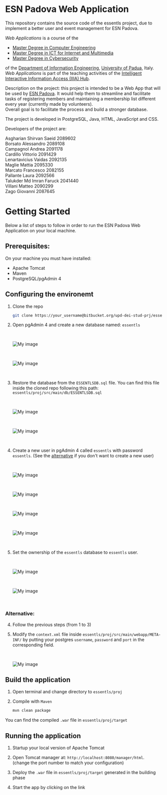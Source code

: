 # ESN Padova Web Application

This repository contains the source code of the essentls project, due to implement a better user and event
management for ESN Padova.

*Web Applications* is a course of the

* [Master Degree in Computer Engineering](https://lauree.dei.unipd.it/lauree-magistrali/computer-engineering/)
* [Master Degree in ICT for Internet and Multimedia](https://lauree.dei.unipd.it/lauree-magistrali/ict-for-internet-multimedia-mime/)
* [Master Degree in Cybersecurity](https://cybersecurity.math.unipd.it/)

of the  [Department of Information Engineering](https://www.dei.unipd.it/en/), [University of Padua](https://www.unipd.it/en/), Italy. *Web Applications* is part of the teaching activities of the [Intelligent Interactive Information Access (IIIA) Hub](http://iiia.dei.unipd.it/).

Description on the project: this project is intended to be a Web App that will be used by [ESN Padova](https://padova.esn.it/).
It would help them to streamline and facilitate tasks of registering members and maintaining a membership list different every year (currently made by volunteers).  
Overall goal is to facilitate the process and build a stronger database.

The project is developed in PostgreSQL, Java, HTML, JavaScript and CSS.

Developers of the project are:

Asgharian Shirvan Saeid 2089602  
Borsato Alessandro 2089108  
Campagnol Andrea 2091178  
Cardillo Vittorio 2091429  
Lenartavicius Vaidas 2092135  
Maglie Mattia 2095330  
Marcato Francesco 2082155  
Pallante Laura 2092566  
Talukder Md Imran Faruck 2041440  
Villani Matteo 2090299  
Zago Giovanni 2087645


# Getting Started

Below a list of steps to follow in order to run the ESN Padova Web Application on your local machine.

## Prerequisites:

On your machine you must have installed:

* Apache Tomcat
* Maven
* PostgreSQL/pgAdmin 4

## Configuring the environemt

1. Clone the repo

    ```sh
    git clone https://your_username@bitbucket.org/upd-dei-stud-prj/essentls.git
    ```

2. Open pgAdmin 4 and create a new database named: `essentls`

   &nbsp;

   ![My image](/readme_assets/createDB.png)

   &nbsp;

   ![My image](/readme_assets/nameDB.png)

   &nbsp;

3. Restore the database from the `ESSENTLSDB.sql` file. You can find this file inside the cloned repo following this path: `essentls/proj/src/main/db/ESSENTLSDB.sql`

   &nbsp;

   ![My image](/readme_assets/restoreDB.png)

   &nbsp;

   ![My image](/readme_assets/fileDB.png)

   &nbsp;

4. Create a new user in pgAdmin 4 called `essentls` with password `essentls`. (See the [alternative](#markdown-header-alternative) if you don't want to create a new user)

   &nbsp;

   ![My image](/readme_assets/createUserDB.png)

   &nbsp;

   ![My image](/readme_assets/nameUserDB.png)

   &nbsp;

   ![My image](/readme_assets/passwordUserDB.png)

   &nbsp;

   ![My image](/readme_assets/privilegesUserDB.png)

   &nbsp;

5. Set the ownership of the `essentls` database to `essentls` user.

   &nbsp;

   ![My image](/readme_assets/proprietiesDB.png)

   &nbsp;

   ![My image](/readme_assets/ownerDB.png)

   &nbsp;

### Alternative:

4. Follow the previous steps (from 1 to 3)

5. Modify the `context.xml` file inside `essentls/proj/src/main/webapp/META-INF/` by putting your postgres `username`, `password` and `port` in the corresponding field.

   &nbsp;

   ![My image](/readme_assets/changeContextDB.png)



## Build the application

1. Open terminal and change directory to `essentls/proj`

2. Compile with `Maven`

    ```sh
    mvn clean package
    ```
You can find the compiled `.war` file in `essentls/proj/target`

## Running the application

1. Startup your local version of Apache Tomcat

2. Open Tomcat manager at: `http://localhost:8080/manager/html`. (change the port number to match your configuration)

3. Deploy the `.war` file in `essentls/proj/target` generated in the building phase

4. Start the app by clicking on the link


